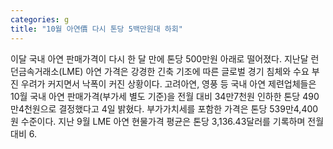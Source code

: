 ```yaml
---
categories: g
title: "10월 아연價 다시 톤당 5백만원대 하회"
---
```

이달 국내 아연 판매가격이 다시 한 달 만에 톤당 500만원 아래로 떨어졌다. 지난달 런던금속거래소(LME) 아연 가격은 강경한 긴축 기조에 따른 글로벌 경기 침체와 수요 부진 우려가 커지면서 낙폭이 커진 상황이다. 고려아연, 영풍 등 국내 아연 제련업체들은 10월 국내 아연 판매가격(부가세 별도 기준)을 전월 대비 34만7천원 인하한 톤당 490만4천원으로 결정했다고 4일 밝혔다. 부가가치세를 포함한 가격은 톤당 539만4,400원 수준이다. 지난 9월 LME 아연 현물가격 평균은 톤당 3,136.43달러를 기록하며 전월대비 6.